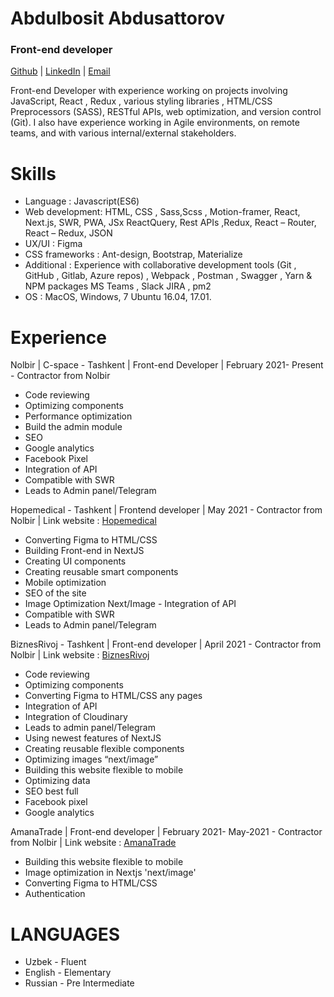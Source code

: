 # Abdulbosit Abdusattorov

### Front-end developer

[Github](https://github.com/uzrise)  |  [LinkedIn](https://www.linkedin.com/in/abdulbosit/)  |  [Email](abdusattorov.abdulbosit87@gmail.com)

Front-end Developer with experience working on projects involving JavaScript, React , Redux , various styling libraries , HTML/CSS Preprocessors (SASS), RESTful APIs, web optimization, and version control (Git).
I also have experience working in Agile environments, on remote teams, and with various internal/external stakeholders.

# Skills

- Language : Javascript(ES6)
- Web development: HTML, CSS , Sass,Scss , Motion-framer, React, Next.js, SWR, PWA, JSx ReactQuery, Rest APIs ,Redux, React – Router, React – Redux, JSON
- UX/UI : Figma
- CSS frameworks : Ant-design, Bootstrap, Materialize
- Additional : Experience with collaborative development tools (Git , GitHub , Gitlab, Azure repos) , Webpack , Postman , Swagger , Yarn & NPM packages MS Teams , Slack JIRA , pm2
- OS : MacOS, Windows, 7 Ubuntu 16.04, 17.01. 

# Experience 

Nolbir | C-space - Tashkent | Front-end Developer | February 2021- Present - Contractor from Nolbir

- Code reviewing
- Optimizing components
- Performance optimization 
- Build the admin module
- SEO
- Google analytics 
- Facebook Pixel 
- Integration of API
- Compatible with SWR
- Leads to Admin panel/Telegram


Hopemedical - Tashkent | Frontend developer | May 2021 - Contractor from Nolbir | 
Link website : [Hopemedical](https://main.drnocgjo5jdd6.amplifyapp.com/)

- Converting Figma to HTML/CSS
- Building Front-end in NextJS
- Creating UI components
- Creating reusable smart components
- Mobile optimization
- SEO of the site
- Image Optimization Next/Image - Integration of API
- Compatible with SWR
- Leads to Admin panel/Telegram

BiznesRivoj - Tashkent | Front-end developer | April 2021 - Contractor from Nolbir | 
Link website : [BiznesRivoj](https://www.biznesrivoj.uz/)
- Code reviewing
- Optimizing components 
- Converting Figma to HTML/CSS any pages
- Integration of API
- Integration of Cloudinary
- Leads to admin panel/Telegram
- Using newest features of NextJS
- Creating reusable flexible components
- Optimizing images “next/image”
- Building this website flexible to mobile
- Optimizing data
- SEO best full
- Facebook pixel
- Google analytics


AmanaTrade | Front-end developer | February 2021- May-2021 - Contractor from Nolbir | 
Link website : [AmanaTrade](https://amanatrade.com/)


- Building this website flexible to mobile
- Image optimization in Nextjs 'next/image'
- Converting Figma to HTML/CSS
- Authentication

# LANGUAGES
- Uzbek - Fluent
- English - Elementary 
- Russian - Pre Intermediate
